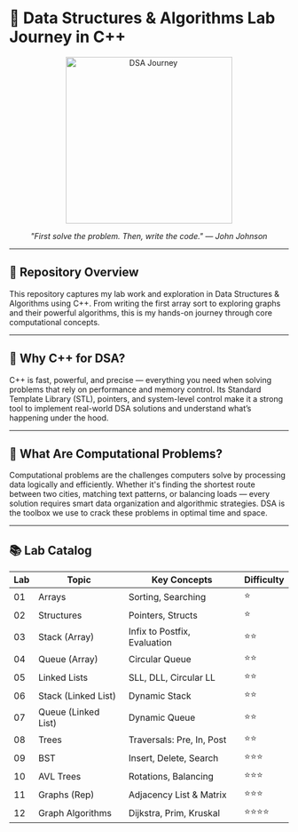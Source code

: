 # 🚀 Data Structures & Algorithms Lab Journey in C++

<div align="center">
  <img src="https://media.giphy.com/media/LmNwrBhejkK9EFP504/giphy.gif" width="300" alt="DSA Journey">
  <p><em>"First solve the problem. Then, write the code." — John Johnson</em></p>
</div>

---

## 🌟 Repository Overview

This repository captures my lab work and exploration in Data Structures & Algorithms using C++. From writing the first array sort to exploring graphs and their powerful algorithms, this is my hands-on journey through core computational concepts.

---

## 📌 Why C++ for DSA?

C++ is fast, powerful, and precise — everything you need when solving problems that rely on performance and memory control. Its Standard Template Library (STL), pointers, and system-level control make it a strong tool to implement real-world DSA solutions and understand what’s happening under the hood.

---

## 🧠 What Are Computational Problems?

Computational problems are the challenges computers solve by processing data logically and efficiently. Whether it's finding the shortest route between two cities, matching text patterns, or balancing loads — every solution requires smart data organization and algorithmic strategies. DSA is the toolbox we use to crack these problems in optimal time and space.

---

## 📚 Lab Catalog

| Lab | Topic               | Key Concepts                        | Difficulty |
|-----|---------------------|-------------------------------------|------------|
| 01  | Arrays              | Sorting, Searching                  | ⭐          |
| 02  | Structures          | Pointers, Structs                   | ⭐          |
| 03  | Stack (Array)       | Infix to Postfix, Evaluation        | ⭐⭐         |
| 04  | Queue (Array)       | Circular Queue                      | ⭐⭐         |
| 05  | Linked Lists        | SLL, DLL, Circular LL               | ⭐⭐         |
| 06  | Stack (Linked List) | Dynamic Stack                       | ⭐⭐         |
| 07  | Queue (Linked List) | Dynamic Queue                       | ⭐⭐         |
| 08  | Trees               | Traversals: Pre, In, Post           | ⭐⭐         |
| 09  | BST                 | Insert, Delete, Search              | ⭐⭐⭐        |
| 10  | AVL Trees           | Rotations, Balancing                | ⭐⭐⭐        |
| 11  | Graphs (Rep)        | Adjacency List & Matrix             | ⭐⭐⭐        |
| 12  | Graph Algorithms    | Dijkstra, Prim, Kruskal             | ⭐⭐⭐⭐       |

